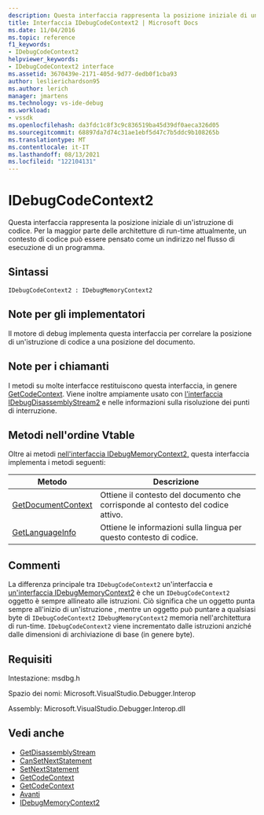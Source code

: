 ```yaml
---
description: Questa interfaccia rappresenta la posizione iniziale di un'istruzione di codice.
title: Interfaccia IDebugCodeContext2 | Microsoft Docs
ms.date: 11/04/2016
ms.topic: reference
f1_keywords:
- IDebugCodeContext2
helpviewer_keywords:
- IDebugCodeContext2 interface
ms.assetid: 3670439e-2171-405d-9d77-dedb0f1cba93
author: leslierichardson95
ms.author: lerich
manager: jmartens
ms.technology: vs-ide-debug
ms.workload:
- vssdk
ms.openlocfilehash: da3fdc1c8f3c9c836519ba45d39df0aeca326d05
ms.sourcegitcommit: 68897da7d74c31ae1ebf5d47c7b5ddc9b108265b
ms.translationtype: MT
ms.contentlocale: it-IT
ms.lasthandoff: 08/13/2021
ms.locfileid: "122104131"
---
```

# <a name="idebugcodecontext2"></a>IDebugCodeContext2
Questa interfaccia rappresenta la posizione iniziale di un'istruzione di codice. Per la maggior parte delle architetture di run-time attualmente, un contesto di codice può essere pensato come un indirizzo nel flusso di esecuzione di un programma.

## <a name="syntax"></a>Sintassi

```
IDebugCodeContext2 : IDebugMemoryContext2
```

## <a name="notes-for-implementers"></a>Note per gli implementatori
 Il motore di debug implementa questa interfaccia per correlare la posizione di un'istruzione di codice a una posizione del documento.

## <a name="notes-for-callers"></a>Note per i chiamanti
 I metodi su molte interfacce restituiscono questa interfaccia, in genere [GetCodeContext](../../../extensibility/debugger/reference/idebugstackframe2-getcodecontext.md). Viene inoltre ampiamente usato con [l'interfaccia IDebugDisassemblyStream2](../../../extensibility/debugger/reference/idebugdisassemblystream2.md) e nelle informazioni sulla risoluzione dei punti di interruzione.

## <a name="methods-in-vtable-order"></a>Metodi nell'ordine Vtable
 Oltre ai metodi [nell'interfaccia IDebugMemoryContext2,](../../../extensibility/debugger/reference/idebugmemorycontext2.md) questa interfaccia implementa i metodi seguenti:

|Metodo|Descrizione|
|------------|-----------------|
|[GetDocumentContext](../../../extensibility/debugger/reference/idebugcodecontext2-getdocumentcontext.md)|Ottiene il contesto del documento che corrisponde al contesto del codice attivo.|
|[GetLanguageInfo](../../../extensibility/debugger/reference/idebugcodecontext2-getlanguageinfo.md)|Ottiene le informazioni sulla lingua per questo contesto di codice.|

## <a name="remarks"></a>Commenti
 La differenza principale tra `IDebugCodeContext2` un'interfaccia e [un'interfaccia IDebugMemoryContext2](../../../extensibility/debugger/reference/idebugmemorycontext2.md) è che un `IDebugCodeContext2` oggetto è sempre allineato alle istruzioni. Ciò significa che un oggetto punta sempre all'inizio di un'istruzione , mentre un oggetto può puntare a qualsiasi byte di `IDebugCodeContext2` `IDebugMemoryContext2` memoria nell'architettura di run-time. `IDebugCodeContext2` viene incrementato dalle istruzioni anziché dalle dimensioni di archiviazione di base (in genere byte).

## <a name="requirements"></a>Requisiti
 Intestazione: msdbg.h

 Spazio dei nomi: Microsoft.VisualStudio.Debugger.Interop

 Assembly: Microsoft.VisualStudio.Debugger.Interop.dll

## <a name="see-also"></a>Vedi anche
- [GetDisassemblyStream](../../../extensibility/debugger/reference/idebugprogram2-getdisassemblystream.md)
- [CanSetNextStatement](../../../extensibility/debugger/reference/idebugthread2-cansetnextstatement.md)
- [SetNextStatement](../../../extensibility/debugger/reference/idebugthread2-setnextstatement.md)
- [GetCodeContext](../../../extensibility/debugger/reference/idebugcanstopevent2-getcodecontext.md)
- [GetCodeContext](../../../extensibility/debugger/reference/idebugstackframe2-getcodecontext.md)
- [Avanti](../../../extensibility/debugger/reference/ienumdebugcodecontexts2-next.md)
- [IDebugMemoryContext2](../../../extensibility/debugger/reference/idebugmemorycontext2.md)
